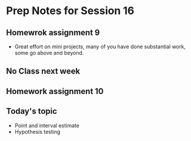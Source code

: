 # Prep Notes for Session 16
## Homewrok assignment 9
- Great effort on mini projects, many of you have done substantial work, some go above and beyond.  
## No Class next week
## Homework assignment 10 
## Today's topic
- Point and interval estimate
- Hypothesis testing
